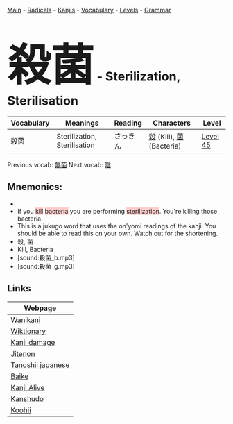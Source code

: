<style> bigfont {font-size: 100px}</style>
[Main](../README.md) -
[Radicals](../radicals.md) -
[Kanjis](../kanjis.md) -
[Vocabulary](../vocabulary.md) -
[Levels](../levels.md) -
[Grammar](../grammar.md)
# <bigfont> 殺菌</bigfont> - Sterilization, Sterilisation 

| Vocabulary | Meanings | Reading | Characters | Level |
| --- | --- | --- | --- | --- |
| 殺菌 | Sterilization, Sterilisation | さっきん |  [殺](../kanjis/殺.md) (Kill), [菌](../kanjis/菌.md) (Bacteria) | [Level 45](../levels/wk_level45.md) |

Previous vocab: [無菌](無菌.md) Next vocab: [陰](陰.md) 

## Mnemonics:

* 
* If you <span style="background-color:#ffcccb"> kill</span> <span style="background-color:#ffcccb"> bacteria</span> you are performing <span style="background-color:#ffcccb"> sterilization</span>. You're killing those bacteria.
* This is a jukugo word that uses the on'yomi readings of the kanji. You should be able to read this on your own. Watch out for the shortening.
* 殺, 菌
* Kill, Bacteria
* [sound:殺菌_b.mp3]
* [sound:殺菌_g.mp3]


## Links 

| Webpage |
| --- |
| [Wanikani          ](https://www.wanikani.com/kanji/殺菌) |
| [Wiktionary        ](https://en.wiktionary.org/wiki/殺菌) |
| [Kanji damage      ](http://www.kanjidamage.com/kanji/search?utf8=✓&q=殺菌) |
| [Jitenon           ](https://jitenon.com/kanji/殺菌) |
| [Tanoshii japanese ](https://www.tanoshiijapanese.com/dictionary/kanji.cfm?k=殺菌) |
| [Baike             ](https://baike.baidu.com/item/殺菌) |
| [Kanji Alive       ](https://app.kanjialive.com/殺菌) |
| [Kanshudo          ](https://www.kanshudo.com/searchmn?q=殺菌) |
| [Koohii            ](https://kanji.koohii.com/study/kanji/殺菌) |
